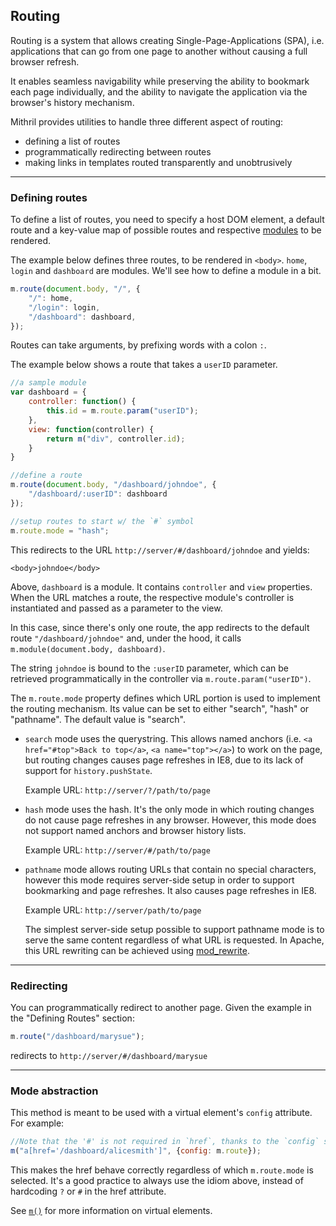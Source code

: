 ## Routing

Routing is a system that allows creating Single-Page-Applications (SPA), i.e. applications that can go from one page to another without causing a full browser refresh.

It enables seamless navigability while preserving the ability to bookmark each page individually, and the ability to navigate the application via the browser's history mechanism.

Mithril provides utilities to handle three different aspect of routing:

-	defining a list of routes
-	programmatically redirecting between routes
-	making links in templates routed transparently and unobtrusively

---

### Defining routes

To define a list of routes, you need to specify a host DOM element, a default route and a key-value map of possible routes and respective [modules](mithril.module.md) to be rendered.

The example below defines three routes, to be rendered in `<body>`. `home`, `login` and `dashboard` are modules. We'll see how to define a module in a bit.

```javascript
m.route(document.body, "/", {
	"/": home,
	"/login": login,
	"/dashboard": dashboard,
});
```

Routes can take arguments, by prefixing words with a colon `:`.

The example below shows a route that takes a `userID` parameter.

```javascript
//a sample module
var dashboard = {
	controller: function() {
		this.id = m.route.param("userID");
	},
	view: function(controller) {
		return m("div", controller.id);
	}
}

//define a route
m.route(document.body, "/dashboard/johndoe", {
	"/dashboard/:userID": dashboard
});

//setup routes to start w/ the `#` symbol
m.route.mode = "hash";
```

This redirects to the URL `http://server/#/dashboard/johndoe` and yields:

```markup
<body>johndoe</body>
```

Above, `dashboard` is a module. It contains `controller` and `view` properties. When the URL matches a route, the respective module's controller is instantiated and passed as a parameter to the view.

In this case, since there's only one route, the app redirects to the default route `"/dashboard/johndoe"` and, under the hood, it calls `m.module(document.body, dashboard)`.

The string `johndoe` is bound to the `:userID` parameter, which can be retrieved programmatically in the controller via `m.route.param("userID")`.

The `m.route.mode` property defines which URL portion is used to implement the routing mechanism. Its value can be set to either "search", "hash" or "pathname". The default value is "search".

-	`search` mode uses the querystring. This allows named anchors (i.e. `<a href="#top">Back to top</a>`, `<a name="top"></a>`) to work on the page, but routing changes causes page refreshes in IE8, due to its lack of support for `history.pushState`.

	Example URL: `http://server/?/path/to/page`

-	`hash` mode uses the hash. It's the only mode in which routing changes do not cause page refreshes in any browser. However, this mode does not support named anchors and browser history lists.

	Example URL: `http://server/#/path/to/page`

-	`pathname` mode allows routing URLs that contain no special characters, however this mode requires server-side setup in order to support bookmarking and page refreshes. It also causes page refreshes in IE8.
	
	Example URL: `http://server/path/to/page`

	The simplest server-side setup possible to support pathname mode is to serve the same content regardless of what URL is requested. In Apache, this URL rewriting can be achieved using [mod_rewrite](https://httpd.apache.org/docs/current/mod/mod_rewrite.html).


---

### Redirecting

You can programmatically redirect to another page. Given the example in the "Defining Routes" section:

```javascript
m.route("/dashboard/marysue");
```

redirects to `http://server/#/dashboard/marysue`

---

### Mode abstraction

This method is meant to be used with a virtual element's `config` attribute. For example:

```javascript
//Note that the '#' is not required in `href`, thanks to the `config` setting.
m("a[href='/dashboard/alicesmith']", {config: m.route});
```

This makes the href behave correctly regardless of which `m.route.mode` is selected. It's a good practice to always use the idiom above, instead of hardcoding `?` or `#` in the href attribute.

See [`m()`](mithril.md) for more information on virtual elements.
